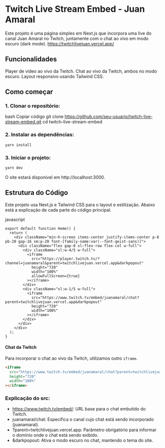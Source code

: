 # Twitch Live Stream Embed - Juan Amaral
Este projeto é uma página simples em Next.js que incorpora uma live do canal Juan Amaral no Twitch, juntamente com o chat ao vivo em modo escuro (dark mode).
https://twitchlivejuan.vercel.app/

## Funcionalidades
Player de vídeo ao vivo da Twitch.
Chat ao vivo da Twitch, ambos no modo escuro.
Layout responsivo usando Tailwind CSS.
## Como começar
### 1. Clonar o repositório:
bash
Copiar código
git clone https://github.com/seu-usuario/twitch-live-stream-embed.git
cd twitch-live-stream-embed
### 2. Instalar as dependências:

``` bash
yarn install
```
### 3. Iniciar o projeto:
``` bash
yarn dev
```
O site estará disponível em http://localhost:3000.


## Estrutura do Código
Este projeto usa Next.js e Tailwind CSS para o layout e estilização. Abaixo está a explicação de cada parte do código principal.

javascript
``` 
export default function Home() {
  return (
    <div className="min-h-screen items-center justify-items-center p-8 pb-20 gap-16 sm:p-20 font-[family-name:var(--font-geist-sans)]">
      <div className="flex gap-8 xl:flex-row flex-col w-full">
        <div className="xl:w-4/5 w-full">
          <iframe
            src="https://player.twitch.tv/?channel=juanamaral&parent=twitchlivejuan.vercel.app&darkpopout"
            height="720"
            width="100%"
            allowFullScreen={true}
          ></iframe>
        </div>
        <div className="xl:w-1/5 w-full">
          <iframe
            src="https://www.twitch.tv/embed/juanamaral/chat?parent=twitchlivejuan.vercel.app&darkpopout"
            height="720"
            width="100%"
          ></iframe>
        </div>
      </div>
    </div>
  );
}
```

#### **Chat da Twitch**

Para incorporar o chat ao vivo da Twitch, utilizamos outro `iframe`.

```html
<iframe
  src="https://www.twitch.tv/embed/juanamaral/chat?parent=twitchlivejuan.vercel.app&darkpopout"
  height="720"
  width="100%"
></iframe>
```
### Explicação do src:
* https://www.twitch.tv/embed/: URL base para o chat embutido do Twitch.
* juanamaral/chat: Especifica o canal cujo chat está sendo incorporado (juanamaral).
* ?parent=twitchlivejuan.vercel.app: Parâmetro obrigatório para informar o domínio onde o chat está sendo exibido.
* &darkpopout: Ativa o modo escuro no chat, mantendo o tema do site.
